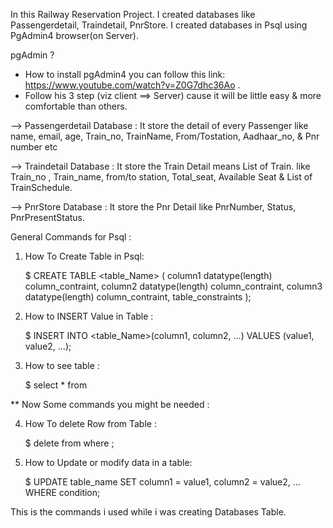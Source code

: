 In this Railway Reservation Project. I created  databases like Passengerdetail, Traindetail, PnrStore.
I created databases in Psql using PgAdmin4 browser(on Server).

pgAdmin ?

 * How to install pgAdmin4 you can follow this link: https://www.youtube.com/watch?v=Z0G7dhc36Ao  . 
 * Follow his 3 step (viz client ==> Server) cause it will be little easy & more comfortable than others.




--> Passengerdetail Database : It store the detail of every Passenger like name, email, age, Train_no, TrainName,
                               From/Tostation, Aadhaar_no, & Pnr number etc 


--> Traindetail Database : It store the Train Detail means List of Train.  like Train_no , Train_name, 
                           from/to station, Total_seat, Available Seat & List of TrainSchedule.

                
-->  PnrStore Database : It store the Pnr Detail like PnrNumber, Status, PnrPresentStatus.


General Commands for Psql :

1) How To Create Table in Psql:

     $ CREATE TABLE <table_Name> (
        column1 datatype(length) column_contraint,
        column2 datatype(length) column_contraint,
        column3 datatype(length) column_contraint,
        table_constraints
        );

2) How to INSERT Value in Table :

     $ INSERT INTO <table_Name>(column1, column2, …)
       VALUES (value1, value2, …);


3) How to see table :

     $ select * from <tableName>


** Now Some commands you might be needed :

4) How To delete Row from Table :

    $ delete from <tableName>
    where <condition>;

5) How to Update or modify data in a table:

    $ UPDATE table_name
      SET column1 = value1,
      column2 = value2,
      ...
      WHERE condition;

This is the commands i used while i was creating Databases Table. 
    

